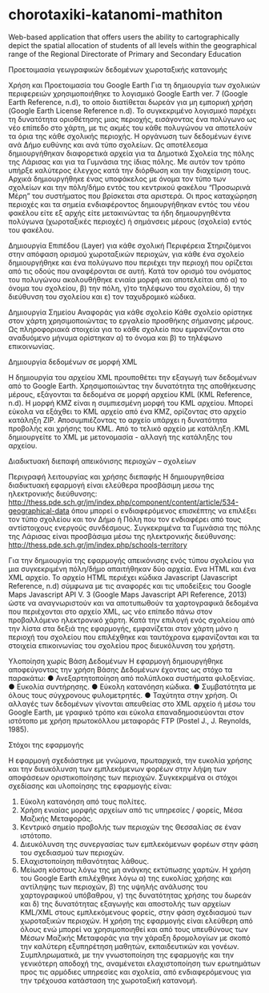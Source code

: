 chorotaxiki-katanomi-mathiton
=============================

Web-based application that offers users the ability to cartographically depict the spatial allocation of students of all levels within the geographical range of the Regional Directorate of Primary and Secondary Education

Προετοιμασία γεωγραφικών δεδομένων χωροταξικής κατανομής

Χρήση και Προετοιμασία του Google Earth
Για τη δημιουργία των σχολικών περιφερειών χρησιμοποιήθηκε το λογισμικό Google Earth ver. 7 (Google Earth Reference, n.d), το οποίο διατίθεται δωρεάν για μη εμπορική χρήση (Google Earth License Reference n.d). Το συγκεκριμένο λογισμικό παρέχει τη δυνατότητα οριοθέτησης μιας περιοχής, εισάγοντας ένα πολύγωνο ως νέο επίπεδο στο χάρτη, με τις ακμές του κάθε πολυγώνου να αποτελούν τα όρια της κάθε σχολικής περιοχής. 
Η οργάνωση των δεδομένων έγινε ανά Δήμο ευθύνης και ανά τύπο σχολείων. Ως αποτέλεσμα δημιουργήθηκαν διαφορετικά αρχεία για τα Δημοτικά Σχολεία της πόλης της Λάρισας και για τα Γυμνάσια της ίδιας πόλης. Με αυτόν τον τρόπο υπήρξε καλύτερος έλεγχος κατά την διόρθωση και την διαχείριση τους. Αρχικά δημιουργήθηκε ένας υποφάκελος με όνομα τον τύπο των σχολείων και την πόλη/δήμο εντός του κεντρικού φακέλου “Προσωρινά Μέρη” του συστήματος που βρίσκεται στα αριστερά. Οι προς καταχώρηση περιοχές και τα σημεία ενδιαφέροντος δημιουργήθηκαν εντός του νέου φακέλου είτε εξ αρχής είτε μετακινώντας τα ήδη δημιουργηθέντα πολύγωνα (χωροταξικές περιοχές) ή σημάνσεις μέρους (σχολεία) εντός του φακέλου.

Δημιουργία Επιπέδου (Layer) για κάθε σχολική Περιφέρεια
Στηριζόμενοι στην απόφαση ορισμού χωροταξικών περιοχών, για κάθε ένα σχολείο δημιουργήθηκε και ένα πολύγωνο που περιέχει την περιοχή που ορίζεται από τις οδούς που αναφέρονται σε αυτή. Κατά τον ορισμό του ονόματος του πολυγώνου ακολουθήθηκε ενιαία μορφή και αποτελείται από α) το όνομα του σχολείου, β) την πόλη, γ)το τηλέφωνο του σχολείου, δ) την διεύθυνση του σχολείου και ε) τον ταχυδρομικό κώδικα.

Δημιουργία Σημείου Αναφοράς για κάθε σχολείο
Κάθε σχολείο ορίστηκε στον χάρτη χρησιμοποιώντας το εργαλείο προσθήκης σήμανσης μέρους. Ως πληροφοριακά στοιχεία για το κάθε σχολείο που εμφανίζονται στο αναδυόμενο μήνυμα ορίστηκαν α) το όνομα και β) το τηλέφωνο επικοινωνίας.



Δημιουργία δεδομένων σε μορφή XML

Η δημιουργία του αρχείου XML προυποθέτει την εξαγωγή των δεδομένων από το Google Earth. Χρησιμοποιώντας την δυνατότητα της αποθήκευσης μέρους, εξάγονται τα δεδομένα σε μορφή αρχείου KML (KML Reference, n.d). Η μορφή KMZ είναι η συμπιεσμένη μορφή του KML αρχείου. Μπορεί εύκολα να εξάχθει το KML αρχείο από ένα KMZ, ορίζοντας στο αρχείο κατάληξη ZIP. Αποσυμπιέζοντας το αρχείο υπάρχει η δυνατότητα προβολής και χρήσης του KML. Από το τελικό αρχείο με κατάληξη .KML δημιουργείτε το XML με μετονομασία - αλλαγή της κατάληξης του αρχείου.

Διαδικτυακή διεπαφή απεικόνισης περιοχών – σχολείων

Περιγραφή λειτουργίας και χρήσης διεπαφής
Η δημιουργηθείσα διαδικτυακή εφαρμογή είναι ελεύθερα προσβάσιμη μεσω της ηλεκτρονικής διεύθυνσης:
http://thess.pde.sch.gr/jm/index.php/component/content/article/534-geographical-data
όπου μπορεί ο ενδιαφερόμενος επισκέπτης να επιλέξει τον τύπο σχολείου και τον Δήμο ή Πόλη που τον ενδιαφέρει από τους αντίστοιχους ενεργούς συνδέσμους. Συγκεκριμένα τα Γυμνάσια της πόλης της Λάρισας είναι προσβάσιμα μέσω της ηλεκτρονικής διεύθυνσης: http://thess.pde.sch.gr/jm/index.php/schools-territory


Για την δημιουργία της εφαρμογής απεικόνισης ενός τύπου σχολείου για μια συγκεκριμένη πόλη/δήμο απαιτήθηκαν δύο αρχεία. Ενα HTML και ένα XML αρχείο. Το αρχείο HTML περιέχει κώδικα Javascript (Javascript Reference, n.d) σύμφωνα με τις αναφορές και τις υποδείξεις του Google Maps Javascript API V. 3 (Google Maps Javascript API Reference, 2013) ώστε να αναγνωριστούν και να αποτυπωθούν τα χαρτογραφικά δεδομένα που περιέχονται στο αρχείο XML, ως νέο επίπεδο πάνω στον προβαλλόμενο ηλεκτρονικό χάρτη. Κατά την επιλογή ενός σχολείου από την λίστα στα δεξιά της εφαρμογής, εμφανίζεται στον χάρτη μόνο η περιοχή του σχολείου που επιλέχθηκε και ταυτόχρονα εμφανίζονται και τα στοιχεία επικοινωνίας του σχολείου προς διευκόλυνση του χρήστη. 
 

Υλοποίηση χωρίς Βάση Δεδομένων
Η εφαρμογή δημιουργήθηκε αποφεύγοντας την χρήση Βάσης Δεδομένων έχοντας ως στόχο τα παρακάτω:
●	Ανεξαρτητοποίηση από πολύπλοκα συστήματα φιλοξενίας. 
●	Ευκολία συντήρησης.
●	Εύκολη κατανόηση κώδικα.
●	Συμβατότητα με όλους τους σύγχρονους φυλομετρητές.
●	Ταχύτητα στην χρήση.
Οι αλλαγές των δεδομένων γίνονται απευθείας στο XML αρχείο ή μέσω του Google Earth, με γραφικό τρόπο και εύκολα επαναδημοσιεύονται στον ιστότοπο με χρήση πρωτοκόλλου μεταφοράς FTP (Postel J., J. Reynolds, 1985).

Στόχοι της εφαρμογής

Η εφαρμογή σχεδιάστηκε με γνώμονα, πρωταρχικά, την ευκολία χρήσης και την διευκόλυνση των εμπλεκόμενων φορέων στην λήψη των αποφάσεων οριστικοποίησης των περιοχών. Συγκεκριμένα οι στόχοι σχεδίασης και υλοποίησης της εφαρμογής είναι:
1.	Εύκολη κατανόηση από τους πολίτες.
2.	Χρήση ενιαίας μορφής αρχείων από τις υπηρεσίες / φορείς, Μέσα Μαζικής Μεταφοράς.
3.	Κεντρικό σημείο προβολής των περιοχών της Θεσσαλίας σε έναν ιστότοπο.
4.	Διευκόλυνση της συνεργασίας των εμπλεκόμενων φορέων στην φάση του σχεδιασμού των περιοχών.
5.	Ελαχιστοποίηση πιθανότητας λάθους.
6.	Μείωση κόστους λόγω της μη ανάγκης εκτύπωσης χαρτών.
Η χρήση του Google Earth επιλέχθηκε λόγω α) της ευκολίας χρήσης και αντίληψης των περιοχών, β) της υψηλής ανάλυσης του χαρτογραφικού υπόβαθρου, γ) της δυνατότητας χρήσης του δωρεάν και δ) της δυνατότητας εξαγωγής και αποστολής των αρχείων KML/XML στους εμπλεκόμενους φορείς, στην φάση σχεδιασμού των χωροταξικών περιοχών. Η χρήση της εφαρμογής είναι ελεύθερη από όλους ενώ μπορεί να χρησιμοποιηθεί και από τους υπευθύνους των Μέσων Μαζικής Μεταφοράς για την χάραξη δρομολογίων με σκοπό την καλύτερη εξυπηρέτηση μαθητών, εκπαιδευτικών και γονέων. Συμπληρωματικά, με την γνωστοποίηση της εφαρμογής και την γενικότερη αποδοχή της, αναμένεται ελαχιστοποίηση των ερωτημάτων προς τις αρμόδιες υπηρεσίες και σχολεία, από ενδιαφερόμενους για την τρέχουσα κατάσταση της χωροταξική κατανομή.
